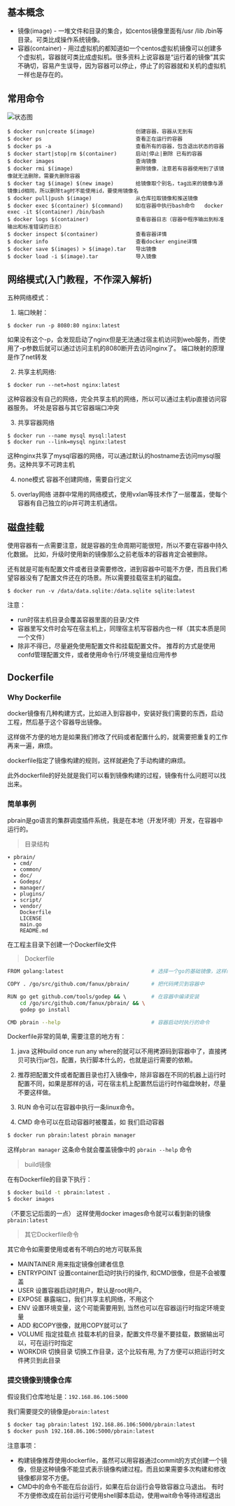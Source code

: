 ## 基本概念
* 镜像(image) - 一堆文件和目录的集合，如centos镜像里面有/usr /lib /bin等目录。可类比成操作系统镜像。
* 容器(container) - 用过虚拟机的都知道如一个centos虚拟机镜像可以创建多个虚拟机，容器就可类比成虚拟机。很多资料上说容器是“运行着的镜像”其实不确切，容易产生误导，因为容器可以停止，停止了的容器就和关机的虚拟机一样也是存在的。

## 常用命令
![状态图](http://192.168.86.170:10080/iflytek/docs/raw/master/images/status.png)
```
$ docker run|create $(image)             创建容器，容器从无到有
$ docker ps                              查看正在运行的容器
$ docker ps -a                           查看所有的容器，包含退出状态的容器
$ docker start|stop|rm $(container)      启动|停止|删除 已有的容器
$ docker images                          查询镜像
$ docker rmi $(image)                    删除镜像，注意若有容器使用到了该镜像就无法删除，需要先删除容器
$ docker tag $(image) $(new image)       给镜像取个别名，tag出来的镜像与源镜像id相同，所以删除tag时不能使用id，要使用镜像名
$ docker pull|push $(image)              从仓库拉取镜像和推送镜像 
$ docker exec $(container) $(command)    如在容器中执行bash命令   docker exec -it $(container) /bin/bash
$ docker logs $(container)               查看容器日志（容器中程序输出到标准输出和标准错误的日志）
$ docker inspect $(container)            查看容器详情
$ docker info                            查看docker engine详情
$ docker save $(images) > $(image).tar   导出镜像
$ docker load -i $(image).tar            导入镜像 
```

## 网络模式(入门教程，不作深入解析)
五种网络模式：
1. 端口映射：
```
$ docker run -p 8080:80 nginx:latest
```
如果没有这个-p，会发现启动了nginx但是无法通过宿主机访问到web服务，而使用了-p参数后就可以通过访问主机的8080断开去访问nginx了。
端口映射的原理是作了net转发

2. 共享主机网络:
```
$ docker run --net=host nginx:latest
```
这种容器没有自己的网络，完全共享主机的网络，所以可以通过主机ip直接访问容器服务。 坏处是容器与其它容器端口冲突

3. 共享容器网络
```
$ docker run --name mysql mysql:latest
$ docker run --link=mysql nginx:latest
```
这种nginx共享了mysql容器的网络，可以通过默认的hostname去访问mysql服务。这种共享不可跨主机

4. none模式
容器不创建网络，需要自行定义

5. overlay网络
进群中常用的网络模式，使用vxlan等技术作了一层覆盖，使每个容器有自己独立的ip并可跨主机通信。

## 磁盘挂载
使用容器有一点需要注意，就是容器的生命周期可能很短，所以不要在容器中持久化数据。  比如，升级时使用新的镜像那么之前老版本的容器肯定会被删除。

还有就是可能有配置文件或者目录需要修改，进到容器中可能不方便，而且我们希望容器没有了配置文件还在的场景。所以需要挂载宿主机的磁盘。

```
$ docker run -v /data/data.sqlite:/data.sqlite sqlite:latest
```
注意：
* run时宿主机目录会覆盖容器里面的目录/文件
* 容器里写文件时会写在宿主机上，同理宿主机写容器内也一样（其实本质是同一个文件）
* 除非不得已，尽量避免使用配置文件和挂载配置文件。  推荐的方式是使用confd管理配置文件，或者使用命令行/环境变量给应用传参

## Dockerfile
### Why Dockerfile
docker镜像有几种构建方式，比如进入到容器中，安装好我们需要的东西，启动工程，然后基于这个容器导出镜像。

这样做不方便的地方是如果我们修改了代码或者配置什么的，就需要把重复的工作再来一遍，麻烦。

dockerfile指定了镜像构建的规则，这样就避免了手动构建的麻烦。

此外dockerfile的好处就是我们可以看到镜像构建的过程，镜像有什么问题可以找出来。

### 简单事例
pbrain是go语言的集群调度插件系统，我是在本地（开发环境）开发，在容器中运行的。

> 目录结构

```
▾ pbrain/
  ▸ cmd/
  ▸ common/
  ▸ doc/
  ▸ Godeps/
  ▸ manager/
  ▸ plugins/
  ▸ script/
  ▸ vendor/
    Dockerfile
    LICENSE
    main.go
    README.md
```
在工程主目录下创建一个Dockerfile文件

> Dockerfile

```bash
FROM golang:latest                            # 选择一个go的基础镜像，这样编译运行的环境就有了

COPY . /go/src/github.com/fanux/pbrain/       # 把代码拷贝到容器中

RUN go get github.com/tools/godep && \        # 在容器中编译安装
    cd /go/src/github.com/fanux/pbrain/ && \
    godep go install

CMD pbrain --help                             # 容器启动时执行的命令
```
Dockerfile非常的简单, 需要注意的地方有：

1. java 这种build once run any where的就可以不用拷源码到容器中了，直接拷贝可执行jar包，配置，执行脚本什么的，也就是运行需要的依赖。

2. 推荐把配置文件或者配置目录也打入镜像中，除非容器在不同的机器上运行时配置不同，如果是那样的话，可在宿主机上配置然后运行时作磁盘映射，尽量不要这样做。

3. RUN 命令可以在容器中执行一条linux命令。

4. CMD 命令可以在启动容器时被覆盖，如 我们启动容器
```bash
$ docker run pbrain:latest pbrain manager
```
这样`pbran manager` 这条命令就会覆盖镜像中的 `pbrain --help` 命令

> build镜像

在有Dockerfile的目录下执行：
```bash
$ docker build -t pbrain:latest .
$ docker images
```
（不要忘记后面的一点）
这样使用docker images命令就可以看到新的镜像 `pbrain:latest`

> 其它Dockerfile命令

其它命令如需要使用或者有不明白的地方可联系我

* MAINTAINER 用来指定镜像创建者信息
* ENTRYPOINT 设置container启动时执行的操作, 和CMD很像，但是不会被覆盖
* USER 设置容器启动时用户，默认是root用户。
* EXPOSE 暴露端口，我们共享主机网络，不用这个
* ENV 设置环境变量，这个可能需要用到, 当然也可以在容器运行时指定环境变量
* ADD 和COPY很像，就用COPY就可以了
* VOLUME 指定挂载点 挂载本机的目录，配置文件尽量不要挂载，数据输出可以，可在运行时指定
* WORKDIR 切换目录 切换工作目录，这个比较有用, 为了方便可以把运行时文件拷贝到此目录

### 提交镜像到镜像仓库
假设我们仓库地址是：`192.168.86.106:5000`

我们需要提交的镜像是`pbrain:latest`
```bash
$ docker tag pbrain:latest 192.168.86.106:5000/pbrain:latest
$ docker push 192.168.86.106:5000/pbrain:latest
```

注意事项：
* 构建镜像推荐使用dockerfile，虽然可以用容器通过commit的方式创建一个镜像，但是这种镜像不能显式表示镜像构建过程。而且如果需要多次构建和修改镜像都非常不方便。
* CMD中的命令不能在后台运行，如果在后台运行会导致容器立马退出。  有时不方便修改成在前台运行可使用shell脚本启动，使用wait命令等待进程退出
